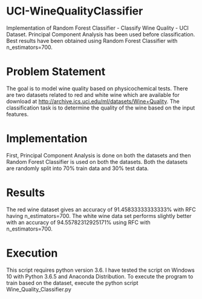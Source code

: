 # UCI-WineQualityClassifier

Implementation of Random Forest Classifier - Classify Wine Quality - UCI Dataset. Principal Component Analysis has been used before classification. Best results have been obtained using Random Forest Classifier with n_estimators=700.

# Problem Statement

The goal is to model wine quality based on physicochemical tests. There are two datasets related to red and white wine which are available for download at  http://archive.ics.uci.edu/ml/datasets/Wine+Quality. The classification task is to determine the quality of the wine based on the input features.


# Implementation

First, Principal Component Analysis is done on both the datasets and then Random Forest Classifier is used on both the datasets. Both the datasets are randomly split into 70% train data and 30% test data.

# Results

The red wine dataset gives an accuracy of 91.45833333333333% with RFC having n_estimators=700. The white wine data set performs slightly better with an accuracy of 94.55782312925171% using RFC with n_estimators=700.

# Execution

This script requires python version 3.6. I have tested the script on Windows 10 with Python 3.6.5 and Anaconda Distribution.
To execute the program to train based on the dataset, execute the python script Wine_Quality_Classifier.py

